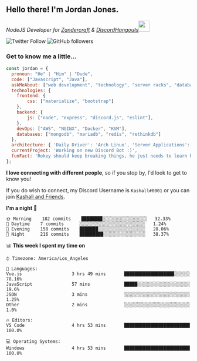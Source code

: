 <h2> Hello there! I'm Jordan Jones.</h2>
<p><em>NodeJS Developer for <a href="https://github.com/Zandercraft">Zandercraft</a> & <a href="https://github.com/DiscordHangouts">DiscordHangouts</a><img src="https://media.giphy.com/media/WUlplcMpOCEmTGBtBW/giphy.gif" width="30"></em></p>

![Twitter Follow](https://img.shields.io/twitter/follow/kashalls?label=Follow)
![GitHub followers](https://img.shields.io/github/followers/kashalls?label=Follow&style=social)

### Get to know me a little...

```javascript
const jordan = {
  pronoun: "He" | "Him" | "Dude",
  code: ["Javascript", "Java"],
  askMeAbout: ["web development", "technology", "server racks", "databases"],
  technologies: {
    frontend: {
        css: ["materialize", "bootstrap"]
    },
    backend: {
        js: ["node", "express", "discord.js", "eslint"],
    },
    devOps: ["AWS", "NGINX", "Docker", "KVM"],
    databases: ["mongodb", "mariadb", "redis", "rethinkdb"]
  },
  architecture: { 'Daily Driver': 'Arch Linux', 'Server Applications': 'Ubuntu Focal' },
  currentProject: 'Working on new Discord Bot :)',
  funFact: 'Rokey should keep breaking things, he just needs to learn how to fix them.'
};
```

<b>I love connecting with different people</b>, so if you stop by, I'd look to get to know you!

If you do wish to connect, my Discord Username is `Kashall#0001` or you can join <a href="https://discord.gg/Xv7WKN">Kashall and Friends</a>.

<!--START_SECTION:waka-->
**I'm a night 🦉** 

```text
🌞 Morning    182 commits    ████████░░░░░░░░░░░░░░░░░   32.33% 
🌆 Daytime    7 commits      ░░░░░░░░░░░░░░░░░░░░░░░░░   1.24% 
🌃 Evening    158 commits    ███████░░░░░░░░░░░░░░░░░░   28.06% 
🌙 Night      216 commits    █████████░░░░░░░░░░░░░░░░   38.37%

```


📊 **This week I spent my time on** 

```text
⌚︎ Timezone: America/Los_Angeles

💬 Languages: 
Vue.js                   3 hrs 49 mins       ███████████████████░░░░░░   78.16% 
JavaScript               57 mins             █████░░░░░░░░░░░░░░░░░░░░   19.6% 
JSON                     3 mins              ░░░░░░░░░░░░░░░░░░░░░░░░░   1.25% 
Other                    2 mins              ░░░░░░░░░░░░░░░░░░░░░░░░░   1.0%

🔥 Editors: 
VS Code                  4 hrs 53 mins       █████████████████████████   100.0%

💻 Operating Systems: 
Windows                  4 hrs 53 mins       █████████████████████████   100.0%

```


<!--END_SECTION:waka-->

